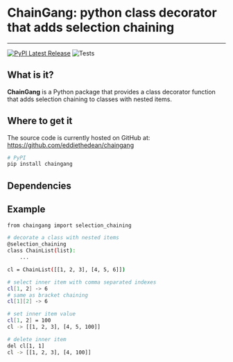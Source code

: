 # ChainGang: python class decorator that adds selection chaining
-----------------
[![PyPI Latest Release](https://img.shields.io/pypi/v/chaingang.svg)](https://pypi.org/project/chaingang/)
![Tests](https://github.com/eddiethedean/chaingang/actions/workflows/tests.yml/badge.svg)

## What is it?

**ChainGang** is a Python package that provides a class decorator function that adds selection chaining to classes with nested items.

## Where to get it
The source code is currently hosted on GitHub at:
https://github.com/eddiethedean/chaingang

```sh
# PyPI
pip install chaingang
```

## Dependencies


## Example
```sh
from chaingang import selection_chaining

# decorate a class with nested items
@selection_chaining
class ChainList(list):
    ...

cl = ChainList([[1, 2, 3], [4, 5, 6]])

# select inner item with comma separated indexes
cl[1, 2] -> 6
# same as bracket chaining
cl[1][2] -> 6

# set inner item value
cl[1, 2] = 100
cl -> [[1, 2, 3], [4, 5, 100]]

# delete inner item
del cl[1, 1]
cl -> [[1, 2, 3], [4, 100]]
```
